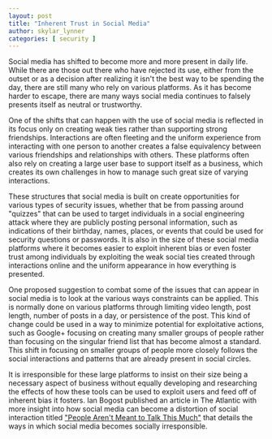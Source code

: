 ```yaml
---
layout: post
title: "Inherent Trust in Social Media"
author: skylar_lynner
categories: [ security ]
---
```


Social media has shifted to become more and more present in daily life. While there are
those out there who have rejected its use, either from the outset or as a decision
after realizing it isn't the best way to be spending the day, there are still many
who rely on various platforms. As it has become harder to escape, there
are many ways social media continues to falsely presents itself as neutral or trustworthy.

One of the shifts that can happen with the use of social media is reflected in its
focus only on creating weak ties rather than supporting strong friendships. Interactions
are often fleeting and the uniform experience from interacting with one person to
another creates a false equivalency between various friendships and relationships
with others. These platforms often also rely on creating a large user base to support
itself as a business, which creates its own challenges in how to manage such great
size of varying interactions.

These structures that social media is built on create opportunities for various
types of security issues, whether that be from passing around "quizzes" that can be
used to target individuals in a social engineering attack where they are publicly
posting personal information, such as indications of their birthday, names, places,
or events that could be used for security questions or passwords. It is also in the
size of these social media platforms where it becomes easier to exploit inherent bias
or even foster trust among individuals by exploiting the weak social ties created
through interactions online and the uniform appearance in how everything is presented.

One proposed suggestion to combat some of the issues that can appear in social media
is to look at the various ways constraints can be applied. This is normally done
on various platforms through limiting video length, post length, number of posts in
a day, or persistence of the post. This kind of change could be used in a way to
minimize potential for exploitative actions, such as Google+ focusing on creating
many smaller groups of people rather than focusing on the singular friend list
that has become almost a standard. This shift in focusing on smaller groups of people
more closely follows the social interactions and patterns that are already present
in social circles.

It is irresponsible for these large platforms to insist on their size being a
necessary aspect of business without equally developing and researching the effects
of how these tools can be used to exploit users and feed off of inherent bias it
fosters. Ian Bogost published an article in The Atlantic with more insight into
how social media can become a distortion of social interaction titled ["People
Aren't Meant to Talk This Much"](https://www.theatlantic.com/technology/archive/2021/10/fix-facebook-making-it-more-like-google/620456/)
that details the ways in which social media becomes socially irresponsible.
